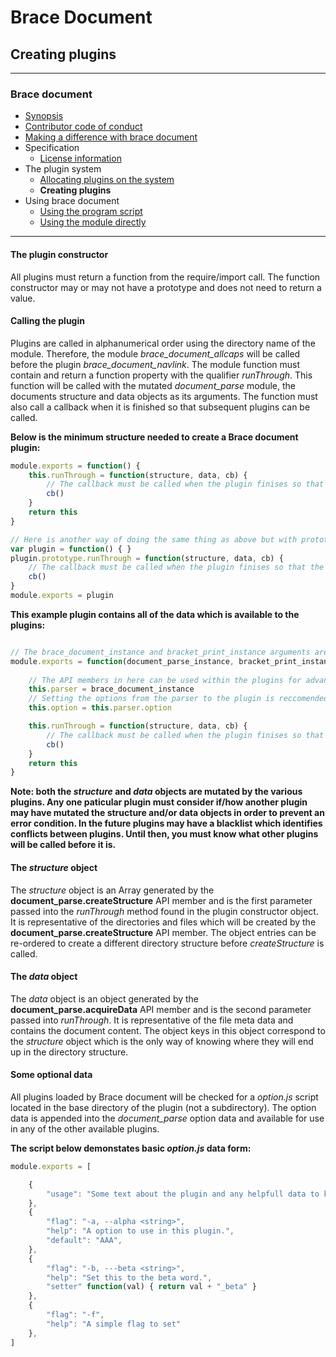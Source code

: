 # Brace Document
## Creating plugins


---
### Brace document
* [Synopsis](https://github.com/restarian/brace_document/blob/master/docs/README.md)
* [Contributor code of conduct](https://github.com/restarian/brace_document/blob/master/docs/code_of_conduct.md)
* [Making a difference with brace document ](https://github.com/restarian/brace_document/blob/master/docs/contributing.md)
* Specification
  * [License information](https://github.com/restarian/brace_document/blob/master/docs/specification/license.md)
* The plugin system
  * [Allocating plugins on the system](https://github.com/restarian/brace_document/blob/master/docs/the_plugin_system/allocating_plugins.md)
  * **Creating plugins**
* Using brace document
  * [Using the program script](https://github.com/restarian/brace_document/blob/master/docs/using_brace_document/command_line_usage.md)
  * [Using the module directly](https://github.com/restarian/brace_document/blob/master/docs/using_brace_document/module_import_usage.md)

---
#### The plugin constructor
All plugins must return a function from the require/import call. The function constructor may or may not have a prototype and does not need to return a value.

#### Calling the plugin
Plugins are called in alphanumerical order using the directory name of the module. Therefore, the module *brace_document_allcaps* will be called before the plugin *brace_document_navlink*. 
The module function must contain and return a function property with the qualifier *runThrough*. This function will be called with the mutated *document_parse* module, the documents structure and data objects as its arguments. The function must also call a callback when it is finished so that subsequent plugins can be called.

**Below is the minimum structure needed to create a Brace document plugin:**
```javascript
module.exports = function() {
	this.runThrough = function(structure, data, cb) {
		// The callback must be called when the plugin finises so that the other plugins are called.	
		cb()
	}
	return this
}

// Here is another way of doing the same thing as above but with prototypes
var plugin = function() { }
plugin.prototype.runThrough = function(structure, data, cb) {
	// The callback must be called when the plugin finises so that the other plugins are called.	
	cb()
}
module.exports = plugin
```

**This example plugin contains all of the data which is available to the plugins:**
```javascript

// The brace_document_instance and bracket_print_instance arguments are optional but it is recommeded to save these to the plugin constructor like below.
module.exports = function(document_parse_instance, bracket_print_instance) {
	
	// The API members in here can be used within the plugins for advanced usage.
	this.parser = brace_document_instance
	// Setting the options from the parser to the plugin is reccomended sense the option data collected from all of the plugins will be available in it.
	this.option = this.parser.option

	this.runThrough = function(structure, data, cb) {
		// The callback must be called when the plugin finises so that the other plugins are called.	
		cb()
	}
	return this
}
```

**Note: both the *structure* and *data* objects are mutated by the various plugins. Any one paticular plugin must consider if/how another plugin may have mutated the structure and/or data objects in order to prevent an error condition. In the future plugins may have a blacklist which identifies conflicts between plugins. Until then, you must know what other plugins will be called before it is.**

#### The *structure* object
The *structure* object is an Array generated by the **document_parse.createStructure** API member and is the first parameter passed into the *runThrough* method found in the plugin constructor object. It is representative of the directories and files which will be created by the **document_parse.createStructure** API member. The object entries can be re-ordered to create a different directory structure before *createStructure* is called.

#### The *data* object
The *data* object is an object generated by the **document_parse.acquireData** API member and is the second parameter passed into *runThrough*. It is representative of the file meta data and contains the document content. The object keys in this object correspond to the *structure* object which is the only way of knowing where they will end up in the directory structure.

#### Some optional data
All plugins loaded by Brace document will be checked for a *option.js* script located in the base directory of the plugin (not a subdirectory). The option data is appended into the *document_parse* option data and available for use in any of the other available plugins.  

**The script below demonstates basic *option.js* data form:**

```javascript
module.exports = [

	{ 
		"usage": "Some text about the plugin and any helpfull data to know when at the command line."
	},
	{
		"flag": "-a, --alpha <string>", 
		"help": "A option to use in this plugin.",
		"default": "AAA", 
	},
	{
		"flag": "-b, ---beta <string>", 
		"help": "Set this to the beta word.",
		"setter" function(val) { return val + "_beta" } 
	},
	{
		"flag": "-f", 
		"help": "A simple flag to set"
	},
]
```

